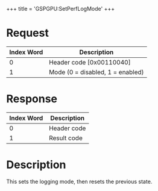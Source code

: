 +++
title = 'GSPGPU:SetPerfLogMode'
+++

# Request

| Index Word | Description                      |
|------------|----------------------------------|
| 0          | Header code \[0x00110040\]       |
| 1          | Mode (0 = disabled, 1 = enabled) |

# Response

| Index Word | Description |
|------------|-------------|
| 0          | Header code |
| 1          | Result code |

# Description

This sets the logging mode, then resets the previous state.